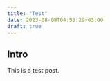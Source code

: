 ```yaml
---
title: "Test"
date: 2023-08-09T04:53:29+03:00
draft: true
---
```


Intro
-----

This is a test post.

